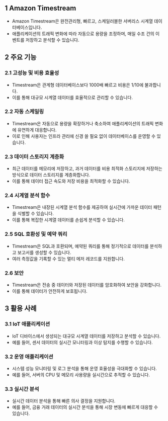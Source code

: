 ## 1 Amazon Timestream

- Amazon Timestream은 완전관리형, 빠르고, 스케일러블한 서버리스 시계열 데이터베이스입니다.
- 애플리케이션의 트래픽 변화에 따라 자동으로 용량을 조정하며, 매일 수조 건의 이벤트를 저장하고 분석할 수 있습니다.



## 2 주요 기능

### 2.1 고성능 및 비용 효율성

- Timestream은 관계형 데이터베이스보다 1000배 빠르고 비용은 1/10에 불과합니다.
- 이를 통해 대규모 시계열 데이터를 효율적으로 관리할 수 있습니다.



### 2.2 자동 스케일링

- Timestream은 자동으로 용량을 확장하거나 축소하여 애플리케이션의 트래픽 변화에 유연하게 대응합니다.
- 이로 인해 사용자는 인프라 관리에 신경 쓸 필요 없이 데이터베이스를 운영할 수 있습니다.



### 2.3 데이터 스토리지 계층화

- 최근 데이터를 메모리에 저장하고, 과거 데이터를 비용 최적화 스토리지에 저장하는 방식으로 데이터 스토리지를 계층화합니다.
- 이를 통해 데이터 접근 속도와 저장 비용을 최적화할 수 있습니다.



### 2.4 시계열 분석 함수

- Timestream은 내장된 시계열 분석 함수를 제공하여 실시간에 가까운 데이터 패턴을 식별할 수 있습니다.
- 이를 통해 복잡한 시계열 데이터를 손쉽게 분석할 수 있습니다.



### 2.5 SQL 호환성 및 예약 쿼리

- Timestream은 SQL과 호환되며, 예약된 쿼리를 통해 정기적으로 데이터를 분석하고 보고서를 생성할 수 있습니다.
- 여러 측정값을 기록할 수 있는 멀티 메저 레코드를 지원합니다.



### 2.6 보안

- Timestream은 전송 중 데이터와 저장된 데이터를 암호화하여 보안을 강화합니다.
- 이를 통해 데이터가 안전하게 보호됩니다.



## 3 활용 사례

### 3.1 IoT 애플리케이션

- IoT 디바이스에서 생성되는 대규모 시계열 데이터를 저장하고 분석할 수 있습니다.
- 예를 들어, 센서 데이터의 실시간 모니터링과 이상 탐지를 수행할 수 있습니다.



### 3.2 운영 애플리케이션

- 시스템 성능 모니터링 및 로그 분석을 통해 운영 효율성을 극대화할 수 있습니다.
- 예를 들어, 서버의 CPU 및 메모리 사용량을 실시간으로 추적할 수 있습니다.



### 3.3 실시간 분석

- 실시간 데이터 분석을 통해 빠른 의사 결정을 지원합니다.
- 예를 들어, 금융 거래 데이터의 실시간 분석을 통해 시장 변동에 빠르게 대응할 수 있습니다.